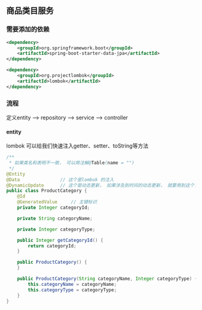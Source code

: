 ## 商品类目服务

### 需要添加的依赖
```xml
<dependency>
    <groupId>org.springframework.boot</groupId>
    <artifactId>spring-boot-starter-data-jpa</artifactId>
</dependency>

<dependency>
    <groupId>org.projectlombok</groupId>
    <artifactId>lombok</artifactId>
</dependency>
```


### 流程
定义entity -->  repository  -->  service  -->  controller

#### entity 
lombok 可以给我们快速注入getter、setter、toString等方法                       

```java
/**
 * 如果类名和表明不一致， 可以用注解@Table(name = "")
 */
@Entity             
@Data               // 这个是lombok 的注入
@DynamicUpdate      // 这个是动态更新， 如果涉及到时间的动态更新， 就要用到这个了 
public class ProductCategory {
    @Id                 
    @GeneratedValue     // 主键标识
    private Integer categoryId;

    private String categoryName;

    private Integer categoryType;

    public Integer getCategoryId() {
        return categoryId;
    }

    public ProductCategory() {
    }

    public ProductCategory(String categoryName, Integer categoryType) {
        this.categoryName = categoryName;
        this.categoryType = categoryType;
    }
}
```